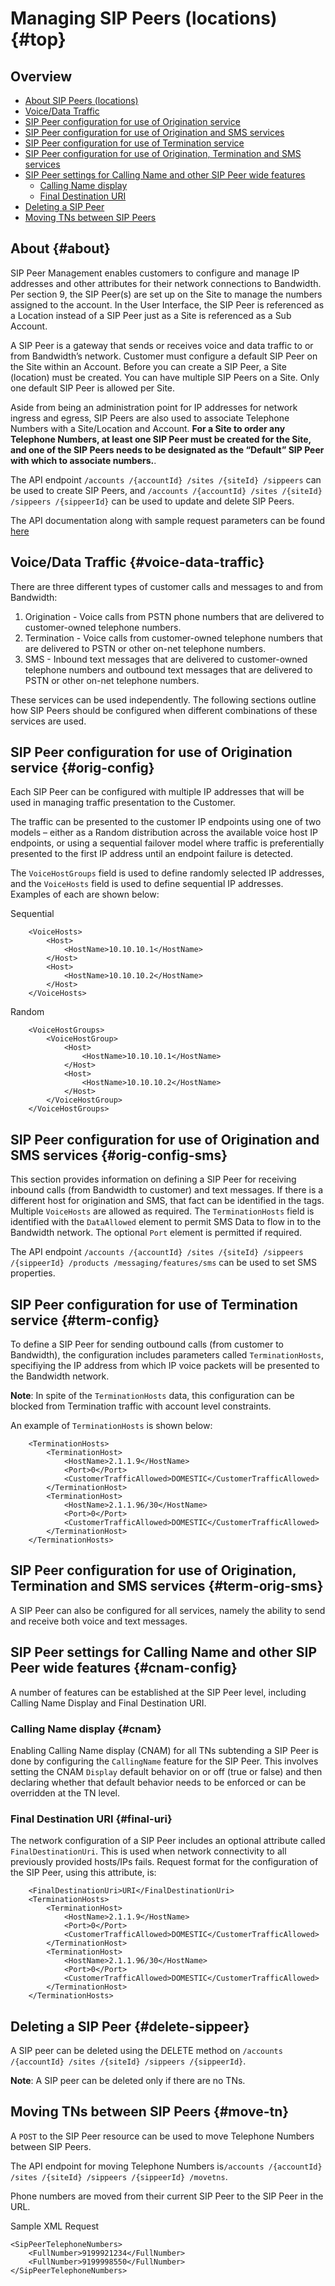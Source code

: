 # Managing SIP Peers (locations) {#top}

## Overview

* [About SIP Peers (locations)](#about)
* [Voice/Data Traffic](#voice-data-traffic)
* [SIP Peer configuration for use of Origination service](#orig-config)
* [SIP Peer configuration for use of Origination and SMS services](#orig-config-sms)
* [SIP Peer configuration for use of Termination service](#term-config)
* [SIP Peer configuration for use of Origination, Termination and SMS services](#term-orig-sms)
* [SIP Peer settings for Calling Name and other SIP Peer wide features](#cnam-config)
  * [Calling Name display](#cnam)
  * [Final Destination URI](#final-uri)
* [Deleting a SIP Peer](#delete-sippeer)
* [Moving TNs between SIP Peers](#move-tn)

## About {#about}

SIP Peer Management enables customers to configure and manage IP addresses and other attributes for their network connections to Bandwidth. Per section 9, the SIP Peer(s) are set up on the Site to manage the numbers assigned to the account.  In the User Interface, the SIP Peer is referenced as a Location instead of a SIP Peer just as a Site is referenced as a Sub Account.

A SIP Peer is a gateway that sends or receives voice and data traffic to or from Bandwidth’s network. Customer must configure a default SIP Peer on the Site within an Account. Before you can create a SIP Peer, a Site (location) must be created. You can have multiple SIP Peers on a Site. Only one default SIP Peer is allowed per Site.

Aside from being an administration point for IP addresses for network ingress and egress, SIP Peers are also used to associate Telephone Numbers with a Site/Location and Account.  **For a Site to order any Telephone Numbers, at least one SIP Peer must be created for the Site, and one of the SIP Peers needs to be designated as the “Default” SIP Peer with which to associate numbers.**.

The API endpoint `/accounts /{accountId} /sites /{siteId} /sippeers` can be used to create SIP Peers, and `/accounts /{accountId} /sites /{siteId} /sippeers /{sippeerId}` can be used to update and delete SIP Peers.

The API documentation along with sample request parameters can be found [here](../apiReference.md)

## Voice/Data Traffic {#voice-data-traffic}

There are three different types of customer calls and messages to and from Bandwidth:

1. Origination - Voice calls from PSTN phone numbers that are delivered to customer-owned telephone numbers.
2. Termination - Voice calls from customer-owned telephone numbers that are delivered to PSTN or other on-net telephone numbers.
3. SMS - Inbound text messages that are delivered to customer-owned telephone numbers and outbound text messages that are delivered to PSTN or other on-net telephone numbers.

These services can be used independently.  The following sections outline how SIP Peers should be configured when different combinations of these services are used.

## SIP Peer configuration for use of Origination service {#orig-config}

Each SIP Peer can be configured with multiple IP addresses that will be used in managing traffic presentation to the Customer.

The traffic can be presented to the customer IP endpoints using one of two models – either as a Random distribution across the available voice host IP endpoints, or using a sequential failover model where traffic is preferentially presented to the first IP address until an endpoint failure is detected.

The `VoiceHostGroups` field is used to define randomly selected IP addresses, and the `VoiceHosts` field is used to define sequential IP addresses. Examples of each are shown below:

Sequential
```
    <VoiceHosts>
        <Host>
            <HostName>10.10.10.1</HostName>
        </Host>
        <Host>
            <HostName>10.10.10.2</HostName>
        </Host>
    </VoiceHosts>
```

Random
```
    <VoiceHostGroups>
        <VoiceHostGroup>
            <Host>
                <HostName>10.10.10.1</HostName>
            </Host>
            <Host>
                <HostName>10.10.10.2</HostName>
            </Host>
        </VoiceHostGroup>
    </VoiceHostGroups>
```

## SIP Peer configuration for use of Origination and SMS services {#orig-config-sms}

This section provides information on defining a SIP Peer for receiving inbound calls (from Bandwidth to customer) and text messages. If there is a different host for origination and SMS, that fact can be identified in the tags. Multiple `VoiceHosts` are allowed as required. The `TerminationHosts` field is identified with the `DataAllowed` element to permit SMS Data to flow in to the Bandwidth network. The optional `Port` element is permitted if required.

The API endpoint `/accounts /{accountId} /sites /{siteId} /sippeers /{sippeerId} /products /messaging/features/sms` can be used to set SMS properties.

## SIP Peer configuration for use of Termination service {#term-config}

To define a SIP Peer for sending outbound calls (from customer to Bandwidth), the configuration includes parameters called `TerminationHosts`, specifiying the IP address from which IP voice packets will be presented to the Bandwidth network.

**Note**: In spite of the `TerminationHosts` data, this configuration can be blocked from Termination traffic with account level constraints.

An example of `TerminationHosts` is shown below:

```
    <TerminationHosts>
        <TerminationHost>
            <HostName>2.1.1.9</HostName>
            <Port>0</Port>
            <CustomerTrafficAllowed>DOMESTIC</CustomerTrafficAllowed>
        </TerminationHost>
        <TerminationHost>
            <HostName>2.1.1.96/30</HostName>
            <Port>0</Port>
            <CustomerTrafficAllowed>DOMESTIC</CustomerTrafficAllowed>
        </TerminationHost>
    </TerminationHosts>
```

## SIP Peer configuration for use of Origination, Termination and SMS services {#term-orig-sms}

A SIP Peer can also be configured for all services, namely the ability to send and receive both voice and text messages.

## SIP Peer settings for Calling Name and other SIP Peer wide features {#cnam-config}

A number of features can be established at the SIP Peer level, including Calling Name Display and Final Destination URI.

### Calling Name display {#cnam}

Enabling Calling Name display (CNAM) for all TNs subtending a SIP Peer is done by configuring the `CallingName` feature for the SIP Peer.   This involves setting the CNAM `Display` default behavior on or off (true or false) and then declaring whether that default behavior needs to be enforced or can be overridden at the TN level.

### Final Destination URI {#final-uri}

The network configuration of a SIP Peer includes an optional attribute called `FinalDestinationUri`. This is used when network connectivity to all previously provided hosts/IPs fails. Request format for the configuration of the SIP Peer, using this attribute, is:

```
    <FinalDestinationUri>URI</FinalDestinationUri>
    <TerminationHosts>
        <TerminationHost>
            <HostName>2.1.1.9</HostName>
            <Port>0</Port>
            <CustomerTrafficAllowed>DOMESTIC</CustomerTrafficAllowed>
        </TerminationHost>
        <TerminationHost>
            <HostName>2.1.1.96/30</HostName>
            <Port>0</Port>
            <CustomerTrafficAllowed>DOMESTIC</CustomerTrafficAllowed>
        </TerminationHost>
    </TerminationHosts>
```
## Deleting a SIP Peer {#delete-sippeer}

A SIP peer can be deleted using the DELETE method on `/accounts /{accountId} /sites /{siteId} /sippeers /{sippeerId}`.

**Note**:  A SIP peer can be deleted only if there are no TNs.

## Moving TNs between SIP Peers {#move-tn}

A <code class="post">POST</code> to the SIP Peer resource can be used to move Telephone Numbers between SIP Peers.

The API endpoint for moving Telephone Numbers is`/accounts /{accountId} /sites /{siteId} /sippeers /{sippeerId} /movetns`.

Phone numbers are moved from their current SIP Peer to the SIP Peer in the URL.

Sample XML Request
```
<SipPeerTelephoneNumbers>
    <FullNumber>9199921234</FullNumber>
    <FullNumber>9199998550</FullNumber>
</SipPeerTelephoneNumbers>
```
<br>
<br>
